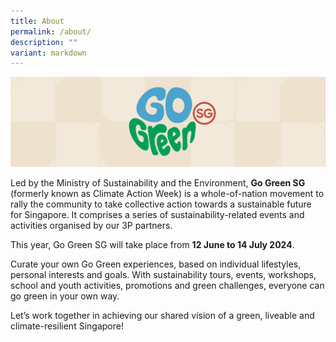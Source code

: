 ```yaml
---
title: About
permalink: /about/
description: ""
variant: markdown
---
```

![](/images/banner-about-us.png)

Led by the Ministry of Sustainability and the Environment, **Go Green SG** (formerly known as Climate Action Week) is a whole-of-nation movement to rally the community to take collective action towards a sustainable future for Singapore. It comprises a series of sustainability-related events and activities organised by our 3P partners.

This year, Go Green SG will take place from **12 June to 14 July 2024**. 

Curate your own Go Green experiences, based on individual lifestyles, personal interests and goals. With sustainability tours, events, workshops, school and youth activities, promotions and green challenges, everyone can go green in your own way.

Let’s work together in achieving our shared vision of a green, liveable and climate-resilient Singapore!

<style>
	.tx-green { color: #00A651; }
	.tx-light-green { color: #A9CB5A; }
	.tx-dark-green { color: #52A057; }
	.tx-blue { color: #71B4DA; }
	.tx-gray { color: #9B9B9B; }
	.tx-brown { color: #8B572A; }
</style>